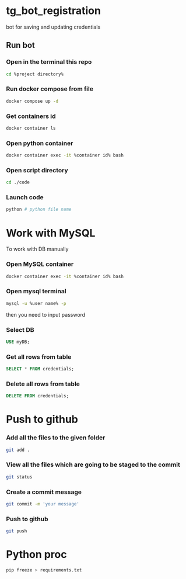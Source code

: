 # tg_bot_registration
bot for saving and updating credentials

## Run bot
### Open in the terminal this repo
```bash
cd %project directory%
```

### Run docker compose from file 
```bash
docker compose up -d
```

### Get containers id
``` bash
docker container ls
```

### Open python container
``` bash
docker container exec -it %container id% bash
```

### Open script directory
``` bash
cd ./code
```

### Launch code
``` bash
python # python file name
```

# Work with MySQL
To work with DB manually

### Open MySQL container
``` bash
docker container exec -it %container id% bash
```

### Open mysql terminal
``` bash
mysql -u %user name% -p
```
then you need to input password

### Select DB
``` SQL
USE myDB;
```

### Get all rows from table
``` SQL
SELECT * FROM credentials;
```

### Delete all rows from table
``` SQL
DELETE FROM credentials;
```

# Push to github

### Add all the files to the given folder
``` bash
git add . 
```

### View all the files which are going to be staged to the commit
``` bash
git status
```

### Create a commit message
``` bash
git commit -m 'your message'
```

### Push to github
``` bash
git push
```

# Python proc
``` bash
pip freeze > requirements.txt
```